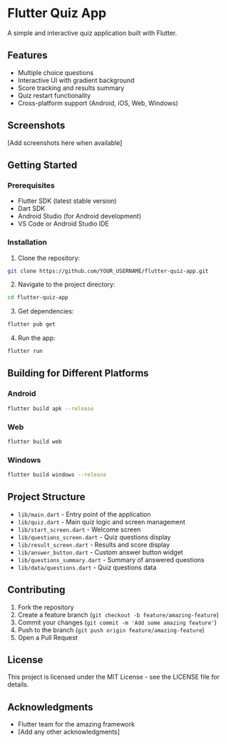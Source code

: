 # Flutter Quiz App

A simple and interactive quiz application built with Flutter.

## Features

- Multiple choice questions
- Interactive UI with gradient background
- Score tracking and results summary
- Quiz restart functionality
- Cross-platform support (Android, iOS, Web, Windows)

## Screenshots

[Add screenshots here when available]

## Getting Started

### Prerequisites

- Flutter SDK (latest stable version)
- Dart SDK
- Android Studio (for Android development)
- VS Code or Android Studio IDE

### Installation

1. Clone the repository:

```bash
git clone https://github.com/YOUR_USERNAME/flutter-quiz-app.git
```

2. Navigate to the project directory:

```bash
cd flutter-quiz-app
```

3. Get dependencies:

```bash
flutter pub get
```

4. Run the app:

```bash
flutter run
```

## Building for Different Platforms

### Android

```bash
flutter build apk --release
```

### Web

```bash
flutter build web
```

### Windows

```bash
flutter build windows --release
```

## Project Structure

- `lib/main.dart` - Entry point of the application
- `lib/quiz.dart` - Main quiz logic and screen management
- `lib/start_screen.dart` - Welcome screen
- `lib/questions_screen.dart` - Quiz questions display
- `lib/result_screen.dart` - Results and score display
- `lib/answer_button.dart` - Custom answer button widget
- `lib/questions_summary.dart` - Summary of answered questions
- `lib/data/questions.dart` - Quiz questions data

## Contributing

1. Fork the repository
2. Create a feature branch (`git checkout -b feature/amazing-feature`)
3. Commit your changes (`git commit -m 'Add some amazing feature'`)
4. Push to the branch (`git push origin feature/amazing-feature`)
5. Open a Pull Request

## License

This project is licensed under the MIT License - see the LICENSE file for details.

## Acknowledgments

- Flutter team for the amazing framework
- [Add any other acknowledgments]
